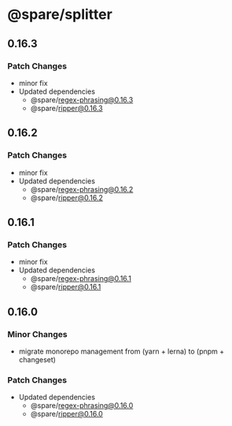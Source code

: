 # @spare/splitter

## 0.16.3

### Patch Changes

- minor fix
- Updated dependencies
  - @spare/regex-phrasing@0.16.3
  - @spare/ripper@0.16.3

## 0.16.2

### Patch Changes

- minor fix
- Updated dependencies
  - @spare/regex-phrasing@0.16.2
  - @spare/ripper@0.16.2

## 0.16.1

### Patch Changes

- minor fix
- Updated dependencies
  - @spare/regex-phrasing@0.16.1
  - @spare/ripper@0.16.1

## 0.16.0

### Minor Changes

- migrate monorepo management from (yarn + lerna) to (pnpm + changeset)

### Patch Changes

- Updated dependencies
  - @spare/regex-phrasing@0.16.0
  - @spare/ripper@0.16.0
